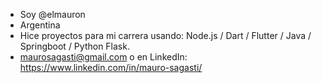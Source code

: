 -  Soy @elmauron
-  Argentina 
-  Hice proyectos para mi carrera usando: Node.js / Dart / Flutter / Java / Springboot / Python Flask.
-  maurosagasti@gmail.com o en LinkedIn: https://www.linkedin.com/in/mauro-sagasti/

<!---
elmauron/elmauron is a ✨ special ✨ repository because its `README.md` (this file) appears on your GitHub profile.
You can click the Preview link to take a look at your changes.
--->
